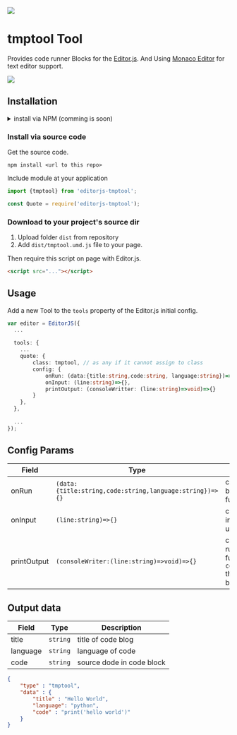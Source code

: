 ![](https://badgen.net/badge/Editor.js/v2.0/blue)

# tmptool Tool

Provides code runner Blocks for the [Editor.js](https://editorjs.io). And Using [Monaco Editor](https://microsoft.github.io/monaco-editor/) for text editor support.

![](https://capella.pics/017dca46-6869-40cb-93a0-994416576e33.jpg)

## Installation

<details>
    <summary> install via NPM (comming is soon) </summary>

### Install via NPM

Get the package

```shell
npm i --save-dev @editorjs/quote
```

Include module at your application

```javascript
const Quote = require('@editorjs/quote');
```

</details>

### Install via source code

Get the source code.

```shell
npm install <url to this repo>
```

Include module at your application

```typescript
import {tmptool} from 'editorjs-tmptool';
```

```javascript
const Quote = require('editorjs-tmptool');
```

### Download to your project's source dir

1. Upload folder `dist` from repository
2. Add `dist/tmptool.umd.js` file to your page.

<!-- ### Load from CDN

You can load specific version of package from [jsDelivr CDN](https://www.jsdelivr.com/package/npm/@editorjs/quote).

`https://cdn.jsdelivr.net/npm/@editorjs/quote@latest` -->

Then require this script on page with Editor.js.

```html
<script src="..."></script>
```

## Usage

Add a new Tool to the `tools` property of the Editor.js initial config.

```typescript
var editor = EditorJS({
  ...
  
  tools: {
    ...
    quote: {
        class: tmptool, // as any if it cannot assign to class
        config: {
            onRun: (data:{title:string,code:string, language:string})=>{},
            onInput: (line:string)=>{},
            printOutput: (consoleWritter: (line:string)=>void)=>{}
        }
    },
  },
  
  ...
});
```

<!-- Or init Quote Tool with additional settings

```javascript
var editor = EditorJS({
  ...
  
  tools: {
    ...
    quote: {
      class: Quote,
      inlineToolbar: true,
      shortcut: 'CMD+SHIFT+O',
      config: {
        quotePlaceholder: 'Enter a quote',
        captionPlaceholder: 'Quote\'s author',
      },
    },
  },
  
  ...
});
``` -->

## Config Params

| Field              | Type     | Description                 |
| ------------------ | -------- | ----------------------------|
| onRun   | `(data:{title:string,code:string,language:string})=>{}` | callback when click runbtn by passing data to the function  |
| onInput   | `(line:string)=>{}` | callback when user submit input by passing line as user line input  |
| printOutput   | `(consoleWriter:(line:string)=>void)=>{}` | callback when user runcode by passing the function `consoleWriter(line:string)` that use for print output to block  |

<!-- ## Tool's settings

![](https://capella.pics/0db5d4de-c431-4cc2-90bf-bb1f4feec5df.jpg)

You can choose alignment for the quote. It takes no effect while editing, but saved the «alignment» param. -->

## Output data

| Field     | Type     | Description          |
| --------- | -------- | -------------------- |
| title      | `string` | title of code blog         |
| language   | `string` | language of code |
| code | `string` | source dode in code block   |


```json
{
    "type" : "tmptool",
    "data" : {
        "title" : "Hello World",
        "language": "python",
        "code" : "print('hello world')"
    }
}
```
